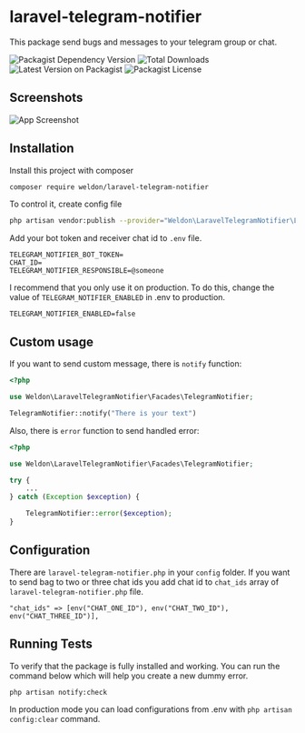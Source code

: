 
# laravel-telegram-notifier

This package send bugs and messages to your telegram group or chat. 

![Packagist Dependency Version](https://img.shields.io/packagist/dependency-v/weldon/laravel-telegram-notifier/php)
![Total Downloads](https://img.shields.io/packagist/dt/weldon/laravel-telegram-notifier.svg)
![Latest Version on Packagist](https://img.shields.io/packagist/v/weldon/laravel-telegram-notifier.svg)
![Packagist License](https://img.shields.io/packagist/l/weldon/laravel-telegram-notifier)

## Screenshots

![App Screenshot](https://repository-images.githubusercontent.com/559949735/ea6f5827-c174-46df-815f-331a6d05d6ad)

## Installation

Install this project with composer

```bash
composer require weldon/laravel-telegram-notifier
```

To control it, create config file
```bash
php artisan vendor:publish --provider="Weldon\LaravelTelegramNotifier\LaravelTelegramNotifierServiceProvider"
```

Add your bot token and receiver chat id to `.env` file.

```
TELEGRAM_NOTIFIER_BOT_TOKEN=
CHAT_ID=
TELEGRAM_NOTIFIER_RESPONSIBLE=@someone
```

I recommend that you only use it on production.
To do this, change the value of `TELEGRAM_NOTIFIER_ENABLED` in .env to production.

```
TELEGRAM_NOTIFIER_ENABLED=false
```

## Custom usage

If you want to send custom message, there is `notify` function:

```php
<?php

use Weldon\LaravelTelegramNotifier\Facades\TelegramNotifier;

TelegramNotifier::notify("There is your text")
```

Also, there is `error` function to send handled error:

```php
<?php

use Weldon\LaravelTelegramNotifier\Facades\TelegramNotifier;

try {
    ...
} catch (Exception $exception) {

    TelegramNotifier::error($exception);
}
```

## Configuration

There are `laravel-telegram-notifier.php` in your `config` folder.
If you want to send bag to two or three chat ids you add chat id to `chat_ids` array of `laravel-telegram-notifier.php` file.

```
"chat_ids" => [env("CHAT_ONE_ID"), env("CHAT_TWO_ID"), env("CHAT_THREE_ID")],
```

## Running Tests

To verify that the package is fully installed and working.
You can run the command below which will help you create a new dummy error.

```bash
php artisan notify:check
```

In production mode you can load configurations from .env with `php artisan config:clear` command.

